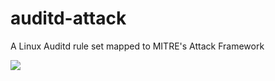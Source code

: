 # auditd-attack
A Linux Auditd rule set mapped to MITRE's Attack Framework

![](https://github.com/bfuzzy/auditd-attack/blob/master/attack_map.png) 
